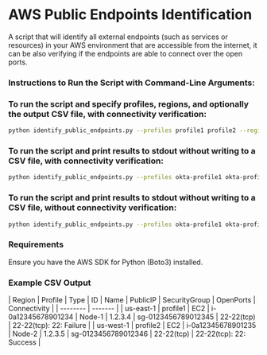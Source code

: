 # AWS Public Endpoints Identification

A script that will identify all external endpoints (such as services or resources) in your AWS environment that are accessible from the internet, it can be also verifying if the endpoints are able to connect over the open ports.

### Instructions to Run the Script with Command-Line Arguments:

### To run the script and specify profiles, regions, and optionally the output CSV file, with connectivity verification:

```bash
python identify_public_endpoints.py --profiles profile1 profile2 --regions us-east-1 us-west-1 eu-west-1 --verify --output public_endpoints.csv

```

### To run the script and print results to stdout without writing to a CSV file, with connectivity verification:

```bash
python identify_public_endpoints.py --profiles okta-profile1 okta-profile2 --regions us-east-1 us-west-1 eu-west-1 --verify
```

### To run the script and print results to stdout without writing to a CSV file, without connectivity verification:

```bash
python identify_public_endpoints.py --profiles okta-profile1 okta-profile2 --regions us-east-1 us-west-1 eu-west-1
```

### Requirements 
Ensure you have the AWS SDK for Python (Boto3) installed.

### Example CSV Output
| Region	| Profile	| Type	| ID	| Name	| PublicIP	| SecurityGroup	| OpenPorts	| Connectivity |
| -------- | ------- |
| us-east-1 | profile1 | EC2 | i-0a12345678901234 | Node-1 | 1.2.3.4 | sg-0123456789012345 | 22-22(tcp) | 22-22(tcp): 22: Failure |
| us-west-1 | profile2 | EC2 | i-0a12345678901235 | Node-2 | 1.2.3.5 | sg-0123456789012346 | 22-22(tcp) | 22-22(tcp): 22: Success |